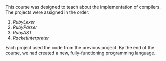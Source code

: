 This course was designed to teach about the implementation of compilers. The projects were assigned in the order:
1. _RubyLexer_
2. _RubyParser_
3. _RubyAST_
4. _RacketInterpreter_  

Each project used the code from the previous project. By the end of the course, we had created a new, fully-functioning programming language.
